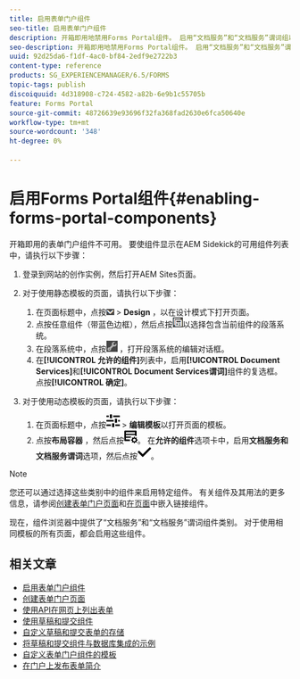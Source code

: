 ```yaml
---
title: 启用表单门户组件
seo-title: 启用表单门户组件
description: 开箱即用地禁用Forms Portal组件。 启用“文档服务”和“文档服务”谓词组以启用Forms Portal组件。
seo-description: 开箱即用地禁用Forms Portal组件。 启用“文档服务”和“文档服务”谓词组以启用Forms Portal组件。
uuid: 92d25da6-f1df-4ac0-bf84-2edf9e2722b3
content-type: reference
products: SG_EXPERIENCEMANAGER/6.5/FORMS
topic-tags: publish
discoiquuid: 4d318908-c724-4582-a82b-6e9b1c55705b
feature: Forms Portal
source-git-commit: 48726639e93696f32fa368fad2630e6fca50640e
workflow-type: tm+mt
source-wordcount: '348'
ht-degree: 0%

---
```



# 启用Forms Portal组件{#enabling-forms-portal-components}

开箱即用的表单门户组件不可用。 要使组件显示在AEM Sidekick的可用组件列表中，请执行以下步骤：

1. 登录到网站的创作实例，然后打开AEM Sites页面。

1. 对于使用静态模板的页面，请执行以下步骤：

   1. 在页面标题中，点按![Canvas-drop-down](assets/canvas-drop-down.png) > **Design** ，以在设计模式下打开页面。
   1. 点按任意组件（带蓝色边框），然后点按![字段级别](assets/field-level.png)以选择包含当前组件的段落系统。
   1. 在段落系统中，点按![settings_icon](assets/settings_icon.png) ，打开段落系统的编辑对话框。
   1. 在&#x200B;**[!UICONTROL 允许的组件]**&#x200B;列表中，启用&#x200B;**[!UICONTROL Document Services]**&#x200B;和&#x200B;**[!UICONTROL Document Services谓词]**&#x200B;组件的复选框。 点按&#x200B;**[!UICONTROL 确定]**。

1. 对于使用动态模板的页面，请执行以下步骤：

   1. 在页面标题中，点按![属性](assets/properties.png) > **编辑模板**&#x200B;以打开页面的模板。
   1. 点按&#x200B;**布局容器** ，然后点按![FeedManagement](/help/forms/using/assets/feedmanagement.png)。 在&#x200B;**允许的组件**&#x200B;选项卡中，启用&#x200B;**文档服务和文档服务谓词**&#x200B;选项，然后点按![aem_6_3_forms_save](assets/aem_6_3_forms_save.png)。

>[!NOTE]
>
>您还可以通过选择这些类别中的组件来启用特定组件。 有关组件及其用法的更多信息，请参阅[创建表单门户页面](/help/forms/using/creating-form-portal-page.md)和[在页面](/help/forms/using/embedding-link-component-page.md)中嵌入链接组件。

现在，组件浏览器中提供了“文档服务”和“文档服务”谓词组件类别。 对于使用相同模板的所有页面，都会启用这些组件。

## 相关文章

* [启用表单门户组件](/help/forms/using/enabling-forms-portal-components.md)
* [创建表单门户页面](/help/forms/using/creating-form-portal-page.md)
* [使用API在网页上列出表单](/help/forms/using/listing-forms-webpage-using-apis.md)
* [使用草稿和提交组件](/help/forms/using/draft-submission-component.md)
* [自定义草稿和提交表单的存储](/help/forms/using/draft-submission-component.md)
* [将草稿和提交组件与数据库集成的示例](/help/forms/using/integrate-draft-submission-database.md)
* [自定义表单门户组件的模板](/help/forms/using/customizing-templates-forms-portal-components.md)
* [在门户上发布表单简介](/help/forms/using/introduction-publishing-forms.md)
